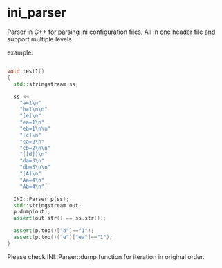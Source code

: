ini_parser
==========

Parser in C++ for parsing ini configuration files. All in one header file and support multiple
levels.

example:

```cpp

void test1()
{
  std::stringstream ss;

  ss << 
    "a=1\n"
    "b=1\n\n"
    "[e]\n"
    "ea=1\n"
    "eb=1\n\n"
    "[c]\n"
    "ca=2\n"
    "cb=2\n\n"
    "[[d]]\n"
    "da=3\n"
    "db=3\n\n"
    "[A]\n"
    "Aa=4\n"
    "Ab=4\n";

  INI::Parser p(ss);
  std::stringstream out;
  p.dump(out);
  assert(out.str() == ss.str());

  assert(p.top()["a"]=="1");
  assert(p.top()("e")["ea"]=="1");
}
```

Please check INI::Parser::dump function for iteration in original order.

